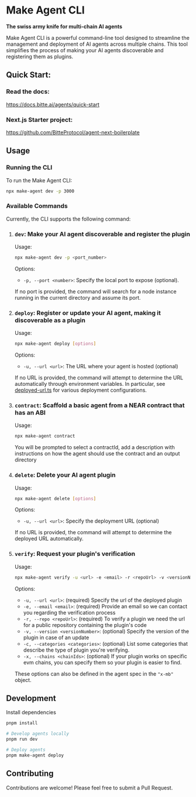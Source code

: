 # Make Agent CLI


**The swiss army knife for multi-chain AI agents**

Make Agent CLI is a powerful command-line tool designed to streamline the management and deployment of AI agents across multiple chains. This tool simplifies the process of making your AI agents discoverable and registering them as plugins.


## Quick Start:

### Read the docs:

https://docs.bitte.ai/agents/quick-start

### Next.js Starter project:
https://github.com/BitteProtocol/agent-next-boilerplate

## Usage

### Running the CLI

To run the Make Agent CLI:

```bash
npx make-agent dev -p 3000
```

### Available Commands

Currently, the CLI supports the following command:

1. ### **`dev`**: Make your AI agent discoverable and register the plugin

   Usage:

   ```bash
   npx make-agent dev -p <port_number>
   ```

   Options:
   - `-p, --port <number>`: Specify the local port to expose (optional).

   If no port is provided, the command will search for a node instance running in the current directory and assume its port.

1. ### **`deploy`**: Register or update your AI agent, making it discoverable as a plugin

   Usage:

   ```bash
   npx make-agent deploy [options]
   ```

   Options:
   - `-u, --url <url>`: The URL where your agent is hosted (optional)

   If no URL is provided, the command will attempt to determine the URL automatically through environment variables.
   In particular, see [deployed-url.ts](src/utils/deployed-url.ts) for various deployment configurations.

1. ### **`contract`**: Scaffold a basic agent from a NEAR contract that has an ABI
   Usage:

   ```bash
   npx make-agent contract
   ```

   You will be prompted to select a contractId, add a description with instructions on how the agent should use the contract and an output directory

1. ### **`delete`**: Delete your AI agent plugin

   Usage:

   ```bash
   npx make-agent delete [options]
   ```

   Options:

   - `-u, --url <url>`: Specify the deployment URL (optional)

   If no URL is provided, the command will attempt to determine the deployed URL automatically.

1. ### **`verify`**: Request your plugin's verification

   Usage:

   ```bash
   npx make-agent verify -u <url> -e <email> -r <repoUrl> -v <versionNumber> -c [cat1,cat2] -x [chainNum1,chainNum2]
   ```

   Options:

   - `-u, --url <url>`: (required) Specify the url of the deployed plugin
   - `-e, --email <email>`: (required) Provide an email so we can contact you regarding the verification process
   - `-r, --repo <repoUrl>`: (required) To verify a plugin we need the url for a public repository containing the plugin's code
   - `-v, --version <versionNumber>`: (optional) Specify the version of the plugin in case of an update
   - `-c, --categories <categories>`: (optional) List some categories that describe the type of plugin you're verifying.
   - `-x, --chains <chainIds>`: (optional) If your plugin works on specific evm chains, you can specify them so your plugin is easier to find. 
   
   These options can also be defined in the agent spec in the `"x-mb"` object.
   


## Development

Install dependencies

```bash
pnpm install

# Develop agents locally
pnpm run dev

# Deploy agents
pnpm make-agent deploy
```

## Contributing

Contributions are welcome! Please feel free to submit a Pull Request.

